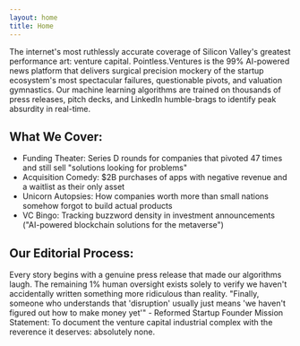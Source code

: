 ```yaml
---
layout: home
title: Home
---
```


The internet's most ruthlessly accurate coverage of Silicon Valley's greatest performance art: venture capital.
Pointless.Ventures is the 99% AI-powered news platform that delivers surgical precision mockery of the startup ecosystem's most spectacular failures, questionable pivots, and valuation gymnastics. Our machine learning algorithms are trained on thousands of press releases, pitch decks, and LinkedIn humble-brags to identify peak absurdity in real-time.
## What We Cover:
- Funding Theater: Series D rounds for companies that pivoted 47 times and still sell "solutions looking for problems"
- Acquisition Comedy: $2B purchases of apps with negative revenue and a waitlist as their only asset
- Unicorn Autopsies: How companies worth more than small nations somehow forgot to build actual products
- VC Bingo: Tracking buzzword density in investment announcements ("AI-powered blockchain solutions for the metaverse")

## Our Editorial Process: 
Every story begins with a genuine press release that made our algorithms laugh. The remaining 1% human oversight exists solely to verify we haven't accidentally written something more ridiculous than reality.
"Finally, someone who understands that 'disruption' usually just means 'we haven't figured out how to make money yet'" - Reformed Startup Founder
Mission Statement: To document the venture capital industrial complex with the reverence it deserves: absolutely none. 